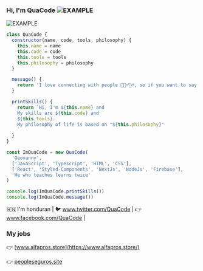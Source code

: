 ### Hi, I'm QuaCode <img src="https://firebasestorage.googleapis.com/v0/b/project-test-3c7df.appspot.com/o/2.gif?alt=media&token=4170c42f-b43a-47ee-8392-6d3c6c5376ad" alt="EXAMPLE" />


<img src="https://firebasestorage.googleapis.com/v0/b/project-test-3c7df.appspot.com/o/3.png?alt=media&token=86196789-5787-4247-b9d1-37f6db701c46" alt="EXAMPLE" />

```jsx
class QuaCode {
  constructor(name, code, tools, philosophy) {
    this.name = name
    this.code = code
    this.tools = tools
    this.philosophy = philosophy
  }

  message() {
    return 'I love connecting with people 🥷🦸‍♂️🧙‍♂️, so if you want to say hi, ill be happy to meet you more'
  }

  printSkills() {
    return `Hi, I'm ${this.name} and
    My skills are ${this.code} and
    ${this.tools}.
    My philosophy of life is based on "${this.philosophy}"
    `
  }
}

const ImQuaCode = new QuaCode(
  'Geovanny',
  ['JavaScript', 'Typescript', 'HTML', 'CSS'],
  ['React', 'Styled-Components', 'NextJs', 'NodeJs', 'Firebase'],
  'He who teaches learns twice'
)

console.log(ImQuaCode.printSkills())
console.log(ImQuaCode.message())
```
🇭🇳 I'm honduran |
🐦 www.twitter.com/QuaCode |
👉 www.facebook.com/QuaCode |

### My jobs

👉 [www.alfapros.store](https://www.alfapros.store/)

👉 [peopleseguros.site](https://peopleseguros.site/)

